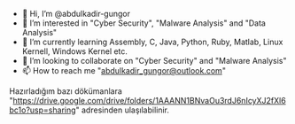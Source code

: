 - 👋 Hi, I’m @abdulkadir-gungor
- 👀 I’m interested in "Cyber Security", "Malware Analysis" and "Data Analysis"
- 🌱 I’m currently learning Assembly, C, Java, Python, Ruby, Matlab, Linux Kernell, Windows Kernel etc.
- 💞️ I’m looking to collaborate on "Cyber Security" and "Malware Analysis"
- 📫 How to reach me "abdulkadir_gungor@outlook.com"

Hazırladığım bazı dökümanlara "https://drive.google.com/drive/folders/1AAANN1BNvaOu3rdJ6nIcyXJ2fXl6bc1o?usp=sharing" adresinden ulaşılabilinir.

<!---
abdulkadir-gungor/abdulkadir-gungor is a ✨ special ✨ repository because its `README.md` (this file) appears on your GitHub profile.
You can click the Preview link to take a look at your changes.
--->
